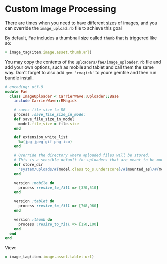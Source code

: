 # Custom Image Processing

There are times when you need to have different sizes of images, and you can override the `image_upload.rb` file to achieve this goal

By default, Fae includes a thumbnail size called `thumb` that is triggered like so:

```ruby
= image_tag(item.image.asset.thumb.url)
```

You may copy the contents of the `uploaders/fae/image_uploader.rb` file and add your own options, such as mobile and tablet and call them the same way. Don't forget to also add `gem 'rmagick'` to youre gemfile and then run bundle install.

```ruby
# encoding: utf-8
module Fae
  class ImageUploader < CarrierWave::Uploader::Base
    include CarrierWave::RMagick

    # saves file size to DB
    process :save_file_size_in_model
    def save_file_size_in_model
      model.file_size = file.size
    end

    def extension_white_list
      %w(jpg jpeg gif png ico)
    end

    # Override the directory where uploaded files will be stored.
    # This is a sensible default for uploaders that are meant to be mounted:
    def store_dir
      "system/uploads/#{model.class.to_s.underscore}/#{mounted_as}/#{model.id}"
    end

    version :mobile do
      process :resize_to_fill => [320,510]
    end

    version :tablet do
      process :resize_to_fill => [768,960]
    end

    version :thumb do
      process :resize_to_fill => [150,100]
    end
  end
end
```

View:

```ruby
= image_tag(item.image.asset.tablet.url)
```
